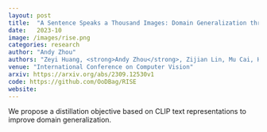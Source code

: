 ```yaml
---
layout: post
title:  "A Sentence Speaks a Thousand Images: Domain Generalization through Distilling CLIP with Language Guidance"
date:   2023-10
image: /images/rise.png
categories: research
author: "Andy Zhou"
authors: "Zeyi Huang, <strong>Andy Zhou</strong>, Zijian Lin, Mu Cai, Haohan Wang, Yong Jae Lee"
venue: "International Conference on Computer Vision"
arxiv: https://arxiv.org/abs/2309.12530v1
code: https://github.com/OoDBag/RISE
website: 
---
```

We propose a distillation objective based on CLIP text representations to improve domain generalization.